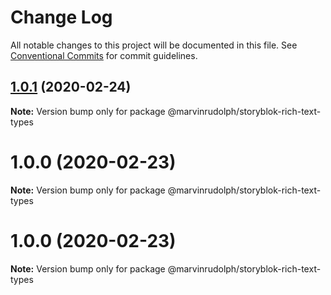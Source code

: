 # Change Log

All notable changes to this project will be documented in this file.
See [Conventional Commits](https://conventionalcommits.org) for commit guidelines.

## [1.0.1](https://github.com/MarvinRudolph/storyblok-rich-text-renderer/compare/@marvinrudolph/storyblok-rich-text-types@1.0.0...@marvinrudolph/storyblok-rich-text-types@1.0.1) (2020-02-24)

**Note:** Version bump only for package @marvinrudolph/storyblok-rich-text-types






# 1.0.0 (2020-02-23)

**Note:** Version bump only for package @marvinrudolph/storyblok-rich-text-types





# 1.0.0 (2020-02-23)

**Note:** Version bump only for package @marvinrudolph/storyblok-rich-text-types
